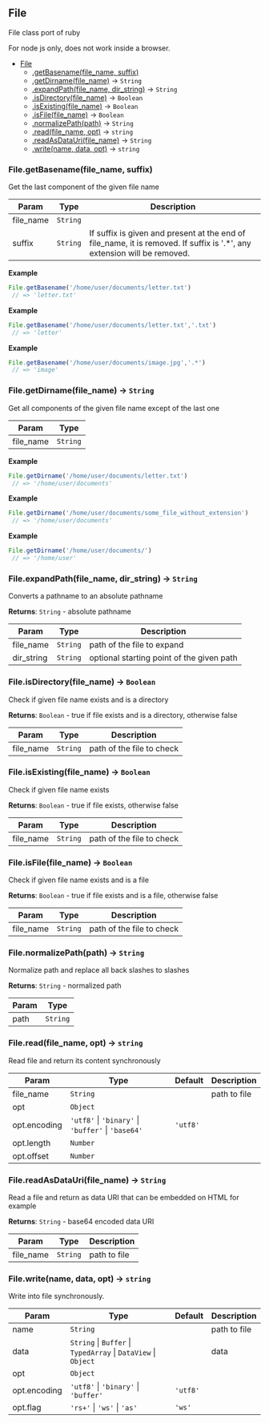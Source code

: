<a name="File"></a>

## File
File class port of ruby

For node js only, does not work inside a browser.

* [File](#File)
    * [.getBasename(file_name, suffix)](#File.getBasename)
    * [.getDirname(file_name)](#File.getDirname) &rarr; <code>String</code>
    * [.expandPath(file_name, dir_string)](#File.expandPath) &rarr; <code>String</code>
    * [.isDirectory(file_name)](#File.isDirectory) &rarr; <code>Boolean</code>
    * [.isExisting(file_name)](#File.isExisting) &rarr; <code>Boolean</code>
    * [.isFile(file_name)](#File.isFile) &rarr; <code>Boolean</code>
    * [.normalizePath(path)](#File.normalizePath) &rarr; <code>String</code>
    * [.read(file_name, opt)](#File.read) &rarr; <code>string</code>
    * [.readAsDataUri(file_name)](#File.readAsDataUri) &rarr; <code>String</code>
    * [.write(name, data, opt)](#File.write) &rarr; <code>string</code>

<a name="File.getBasename"></a>

### File.getBasename(file_name, suffix)
Get the last component of the given file name

| Param | Type | Description |
| --- | --- | --- |
| file_name | <code>String</code> |  |
| suffix | <code>String</code> | If suffix is given and present at the end of file_name, it is removed. If suffix is '.*', any extension will be removed. |


**Example**
```js
File.getBasename('/home/user/documents/letter.txt')
 // => 'letter.txt'
```

**Example**
```js
File.getBasename('/home/user/documents/letter.txt','.txt')
 // => 'letter'
```

**Example**
```js
File.getBasename('/home/user/documents/image.jpg','.*')
 // => 'image'
```
<a name="File.getDirname"></a>

### File.getDirname(file_name) &rarr; <code>String</code>
Get all components of the given file name except of the last one

| Param | Type |
| --- | --- |
| file_name | <code>String</code> | 


**Example**
```js
File.getDirname('/home/user/documents/letter.txt')
 // => '/home/user/documents'
```

**Example**
```js
File.getDirname('/home/user/documents/some_file_without_extension')
 // => '/home/user/documents'
```

**Example**
```js
File.getDirname('/home/user/documents/')
 // => '/home/user'
```
<a name="File.expandPath"></a>

### File.expandPath(file_name, dir_string) &rarr; <code>String</code>
Converts a pathname to an absolute pathname

**Returns**: <code>String</code> - absolute pathname  

| Param | Type | Description |
| --- | --- | --- |
| file_name | <code>String</code> | path of the file to expand |
| dir_string | <code>String</code> | optional starting point of the given path |

<a name="File.isDirectory"></a>

### File.isDirectory(file_name) &rarr; <code>Boolean</code>
Check if given file name exists and is a directory

**Returns**: <code>Boolean</code> - true if file exists and is a directory, otherwise false  

| Param | Type | Description |
| --- | --- | --- |
| file_name | <code>String</code> | path of the file to check |

<a name="File.isExisting"></a>

### File.isExisting(file_name) &rarr; <code>Boolean</code>
Check if given file name exists

**Returns**: <code>Boolean</code> - true if file exists, otherwise false  

| Param | Type | Description |
| --- | --- | --- |
| file_name | <code>String</code> | path of the file to check |

<a name="File.isFile"></a>

### File.isFile(file_name) &rarr; <code>Boolean</code>
Check if given file name exists and is a file

**Returns**: <code>Boolean</code> - true if file exists and is a file, otherwise false  

| Param | Type | Description |
| --- | --- | --- |
| file_name | <code>String</code> | path of the file to check |

<a name="File.normalizePath"></a>

### File.normalizePath(path) &rarr; <code>String</code>
Normalize path and replace all back slashes to slashes

**Returns**: <code>String</code> - normalized path  

| Param | Type |
| --- | --- |
| path | <code>String</code> | 

<a name="File.read"></a>

### File.read(file_name, opt) &rarr; <code>string</code>
Read file and return its content synchronously

| Param | Type | Default | Description |
| --- | --- | --- | --- |
| file_name | <code>String</code> |  | path to file |
| opt | <code>Object</code> |  |  |
| opt.encoding | <code>&#x27;utf8&#x27;</code> \| <code>&#x27;binary&#x27;</code> \| <code>&#x27;buffer&#x27;</code> \| <code>&#x27;base64&#x27;</code> | <code>&#x27;utf8&#x27;</code> |  |
| opt.length | <code>Number</code> |  |  |
| opt.offset | <code>Number</code> |  |  |

<a name="File.readAsDataUri"></a>

### File.readAsDataUri(file_name) &rarr; <code>String</code>
Read a file and return as data URI that can be embedded on HTML for example

**Returns**: <code>String</code> - base64 encoded data URI  

| Param | Type | Description |
| --- | --- | --- |
| file_name | <code>String</code> | path to file |

<a name="File.write"></a>

### File.write(name, data, opt) &rarr; <code>string</code>
Write into file synchronously.

| Param | Type | Default | Description |
| --- | --- | --- | --- |
| name | <code>String</code> |  | path to file |
| data | <code>String</code> \| <code>Buffer</code> \| <code>TypedArray</code> \| <code>DataView</code> \| <code>Object</code> |  | data |
| opt | <code>Object</code> |  |  |
| opt.encoding | <code>&#x27;utf8&#x27;</code> \| <code>&#x27;binary&#x27;</code> \| <code>&#x27;buffer&#x27;</code> | <code>&#x27;utf8&#x27;</code> |  |
| opt.flag | <code>&#x27;rs+&#x27;</code> \| <code>&#x27;ws&#x27;</code> \| <code>&#x27;as&#x27;</code> | <code>&#x27;ws&#x27;</code> |  |

